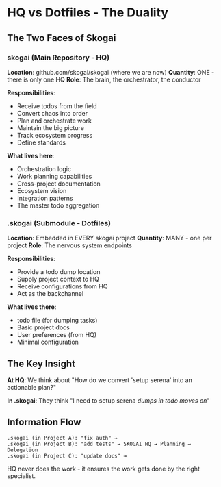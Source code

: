 # HQ vs Dotfiles - The Duality

## The Two Faces of Skogai

### skogai (Main Repository - HQ)
**Location**: github.com/skogai/skogai (where we are now)
**Quantity**: ONE - there is only one HQ
**Role**: The brain, the orchestrator, the conductor

**Responsibilities**:
- Receive todos from the field
- Convert chaos into order
- Plan and orchestrate work
- Maintain the big picture
- Track ecosystem progress
- Define standards

**What lives here**:
- Orchestration logic
- Work planning capabilities
- Cross-project documentation
- Ecosystem vision
- Integration patterns
- The master todo aggregation

### .skogai (Submodule - Dotfiles)
**Location**: Embedded in EVERY skogai project
**Quantity**: MANY - one per project
**Role**: The nervous system endpoints

**Responsibilities**:
- Provide a todo dump location
- Supply project context to HQ
- Receive configurations from HQ
- Act as the backchannel

**What lives there**:
- todo file (for dumping tasks)
- Basic project docs
- User preferences (from HQ)
- Minimal configuration

## The Key Insight

**At HQ**: We think about "How do we convert 'setup serena' into an actionable plan?"

**In .skogai**: They think "I need to setup serena *dumps in todo* *moves on*"

## Information Flow

```
.skogai (in Project A): "fix auth" → 
.skogai (in Project B): "add tests" → SKOGAI HQ → Planning → Delegation
.skogai (in Project C): "update docs" →
```

HQ never does the work - it ensures the work gets done by the right specialist.